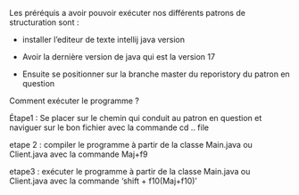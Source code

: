 Les préréquis a avoir pouvoir exécuter nos différents patrons de structuration sont : 

- installer l’editeur de texte intellij java version
  
- Avoir la dernière version de java qui est la version 17
  
- Ensuite se positionner sur la branche master du reporistory du patron en question

Comment exécuter le programme ? 

Étape1 : Se placer sur le chemin qui conduit au patron en question et naviguer sur le bon fichier avec la commande cd .. file

etape 2 : compiler le programme à partir de la classe Main.java ou Client.java avec la commande Maj+f9

etape3 : exécuter le programme à partir de la classe Main.java ou Client.java avec la commande ‘shift + f10(Maj+f10)’ 
